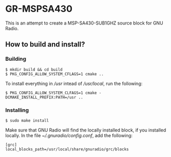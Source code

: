 GR-MSPSA430
===========

This is an attempt to create a MSP-SA430-SUB1GHZ source block for GNU Radio.

How to build and install?
-------------------------
### Building
    $ mkdir build && cd build
    $ PKG_CONFIG_ALLOW_SYSTEM_CFLAGS=1 cmake ..

To install everything in */usr* intead of */usr/local*, run the following:

    $ PKG_CONFIG_ALLOW_SYSTEM_CLFAGS=1 cmake -DCMAKE_INSTALL_PREFIX:PATH=/usr ..

### Installing
    $ sudo make install

Make sure that GNU Radio will find the locally installed block, if you installed locally.
In the file *~/.gnuradio/config.conf*, add the following:

    [grc]
    local_blocks_path=/usr/local/share/gnuradio/grc/blocks

